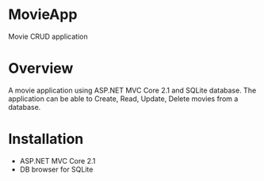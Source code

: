 # MovieApp
Movie CRUD application

# Overview
A movie application using ASP.NET MVC Core 2.1 and SQLite database. The application can be able to Create, 
Read, Update, Delete movies from a database.  

# Installation
 - ASP.NET MVC Core 2.1
 - DB browser for SQLite
 
 
 





